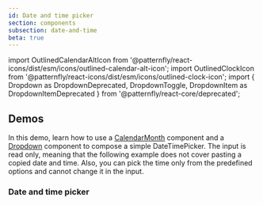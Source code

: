 ```yaml
---
id: Date and time picker
section: components
subsection: date-and-time
beta: true
---
```


import OutlinedCalendarAltIcon from '@patternfly/react-icons/dist/esm/icons/outlined-calendar-alt-icon';
import OutlinedClockIcon from '@patternfly/react-icons/dist/esm/icons/outlined-clock-icon';
import {
Dropdown as DropdownDeprecated,
DropdownToggle,
DropdownItem as DropdownItemDeprecated
} from '@patternfly/react-core/deprecated';

## Demos

In this demo, learn how to use a [CalendarMonth](/components/calendar-month) component and a [Dropdown](/components/dropdown) component to compose a simple DateTimePicker. The input is read only, meaning that the following example does not cover pasting a copied date and time. Also, you can pick the time only from the predefined options and cannot change it in the input.

### Date and time picker

```ts file="./examples/DateTimePicker/DateTimePicker.tsx"

```
